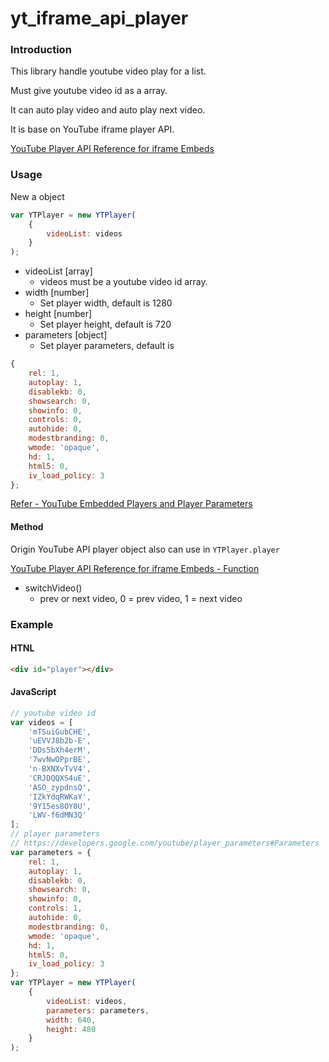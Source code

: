 yt_iframe_api_player
====================

### Introduction

This library handle youtube video play for a list.

Must give youtube video id as a array.

It can auto play video and auto play next video.

It is base on YouTube iframe player API.

[YouTube Player API Reference for iframe Embeds](https://developers.google.com/youtube/iframe_api_reference)

### Usage

New a object
```JavaScript
var YTPlayer = new YTPlayer(
    {
        videoList: videos
    }
);
```
* videoList [array]
  * videos must be a youtube video id array.
* width [number]
  * Set player width, default is 1280
* height [number]
  * Set player height, default is 720
* parameters [object]
  * Set player parameters, default is
```JaVascript
{
    rel: 1,
    autoplay: 1,
    disablekb: 0,
    showsearch: 0,
    showinfo: 0,
    controls: 0,
    autohide: 0,
    modestbranding: 0,
    wmode: 'opaque',
    hd: 1,
    html5: 0,
    iv_load_policy: 3
};
```
[Refer - YouTube Embedded Players and Player Parameters](https://developers.google.com/youtube/player_parameters#Parameters)

#### Method

Origin YouTube API player object also can use in ```YTPlayer.player```

[YouTube Player API Reference for iframe Embeds - Function](https://developers.google.com/youtube/iframe_api_reference#Operations)

* switchVideo()
  * prev or next video, 0 = prev video, 1 = next video

### Example

#### HTNL
```HTML
<div id="player"></div>
```

#### JavaScript
```JavaScript
// youtube video id
var videos = [
    'mTSuiGubCHE',
    'uEVVJ8b2b-E',
    'DDs5bXh4erM',
    '7wvNwOPprBE',
    'n-BXNXvTvV4',
    'CRJDQQXS4uE',
    'ASO_zypdnsQ',
    'IZkYdqRWKaY',
    '9Y15es8OY0U',
    'LWV-f6dMN3Q'
];
// player parameters
// https://developers.google.com/youtube/player_parameters#Parameters
var parameters = {
    rel: 1,
    autoplay: 1,
    disablekb: 0,
    showsearch: 0,
    showinfo: 0,
    controls: 1,
    autohide: 0,
    modestbranding: 0,
    wmode: 'opaque',
    hd: 1,
    html5: 0,
    iv_load_policy: 3
};
var YTPlayer = new YTPlayer(
    {
        videoList: videos,
        parameters: parameters,
        width: 640,
        height: 480
    }
);
```
